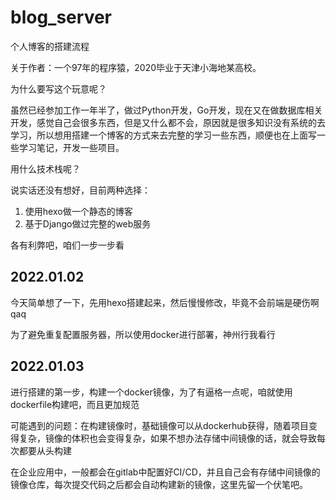 # blog_server
个人博客的搭建流程 

关于作者：一个97年的程序猿，2020毕业于天津小海地某高校。

为什么要写这个玩意呢？

虽然已经参加工作一年半了，做过Python开发，Go开发，现在又在做数据库相关开发，感觉自己会很多东西，但是又什么都不会，原因就是很多知识没有系统的去学习，所以想用搭建一个博客的方式来去完整的学习一些东西，顺便也在上面写一些学习笔记，开发一些项目。

用什么技术栈呢？

说实话还没有想好，目前两种选择：
1. 使用hexo做一个静态的博客
2. 基于Django做过完整的web服务

各有利弊吧，咱们一步一步看

## 2022.01.02

今天简单想了一下，先用hexo搭建起来，然后慢慢修改，毕竟不会前端是硬伤啊qaq

为了避免重复配置服务器，所以使用docker进行部署，神州行我看行

## 2022.01.03

进行搭建的第一步，构建一个docker镜像，为了有逼格一点呢，咱就使用dockerfile构建吧，而且更加规范

可能遇到的问题：在构建镜像时，基础镜像可以从dockerhub获得，随着项目变得复杂，镜像的体积也会变得复杂，如果不想办法存储中间镜像的话，就会导致每次都要从头构建

在企业应用中，一般都会在gitlab中配置好CI/CD，并且自己会有存储中间镜像的镜像仓库，每次提交代码之后都会自动构建新的镜像，这里先留一个伏笔吧。